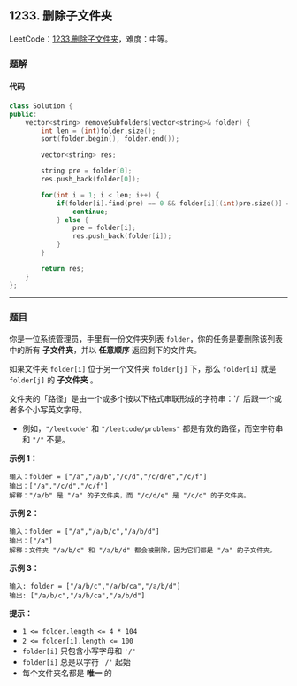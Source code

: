 ## 1233. 删除子文件夹

LeetCode：[1233.删除子文件夹](https://leetcode.cn/problems/remove-sub-folders-from-the-filesystem/)，难度：中等。

### 题解

#### 代码

```c++
class Solution {
public:
    vector<string> removeSubfolders(vector<string>& folder) {
        int len = (int)folder.size();
        sort(folder.begin(), folder.end());

        vector<string> res;

        string pre = folder[0];
        res.push_back(folder[0]);

        for(int i = 1; i < len; i++) {
            if(folder[i].find(pre) == 0 && folder[i][(int)pre.size()] == '/') {
                continue;
            } else {
                pre = folder[i];
                res.push_back(folder[i]);
            }
        }

        return res;
    }
};
```



---



### 题目

你是一位系统管理员，手里有一份文件夹列表 `folder`，你的任务是要删除该列表中的所有 **子文件夹**，并以 **任意顺序** 返回剩下的文件夹。

如果文件夹 `folder[i]` 位于另一个文件夹 `folder[j]` 下，那么 `folder[i]` 就是 `folder[j]` 的 **子文件夹** 。

文件夹的「路径」是由一个或多个按以下格式串联形成的字符串：'/' 后跟一个或者多个小写英文字母。

- 例如，`"/leetcode"` 和 `"/leetcode/problems"` 都是有效的路径，而空字符串和 `"/"` 不是。



**示例 1：**

```
输入：folder = ["/a","/a/b","/c/d","/c/d/e","/c/f"]
输出：["/a","/c/d","/c/f"]
解释："/a/b" 是 "/a" 的子文件夹，而 "/c/d/e" 是 "/c/d" 的子文件夹。
```

**示例 2：**

```
输入：folder = ["/a","/a/b/c","/a/b/d"]
输出：["/a"]
解释：文件夹 "/a/b/c" 和 "/a/b/d" 都会被删除，因为它们都是 "/a" 的子文件夹。
```

**示例 3：**

```
输入: folder = ["/a/b/c","/a/b/ca","/a/b/d"]
输出: ["/a/b/c","/a/b/ca","/a/b/d"]
```

 

**提示：**

- `1 <= folder.length <= 4 * 104`
- `2 <= folder[i].length <= 100`
- `folder[i]` 只包含小写字母和 `'/'`
- `folder[i]` 总是以字符 `'/'` 起始
- 每个文件夹名都是 **唯一** 的


